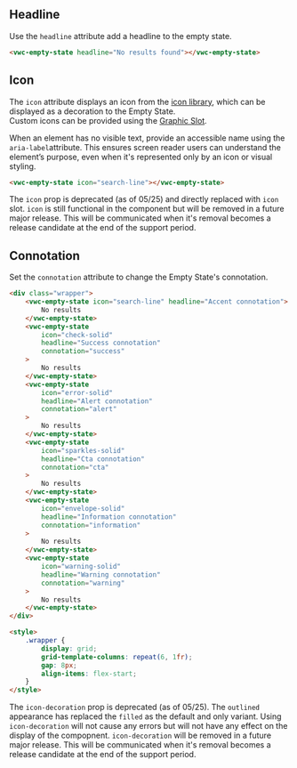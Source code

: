 ## Headline

Use the `headline` attribute add a headline to the empty state.

```html preview
<vwc-empty-state headline="No results found"></vwc-empty-state>
```

## Icon

The `icon` attribute displays an icon from the [icon library](/icons/icons-gallery/), which can be displayed as a decoration to the Empty State.  
Custom icons can be provided using the [Graphic Slot](/components/empty-state/code/#graphic-slot).

<vwc-note connotation="information" headline="Accessibility Tip">
	<vwc-icon slot="icon" name="accessibility-line"></vwc-icon>

When an element has no visible text, provide an accessible name using the <nobr><code>aria-label</code></nobr>attribute. This ensures screen reader users can understand the element’s purpose, even when it's represented only by an icon or visual styling.

</vwc-note>

```html preview
<vwc-empty-state icon="search-line"></vwc-empty-state>
```

<vwc-note connotation="warning" headline="Deprecated Prop: icon">
	<vwc-icon slot="icon" name="warning-line"></vwc-icon>

The `icon` prop is deprecated (as of 05/25) and directly replaced with `icon` slot. `icon` is still functional in the component but will be removed in a future major release. This will be communicated when it's removal becomes a release candidate at the end of the support period.

</vwc-note>

## Connotation

Set the `connotation` attribute to change the Empty State's connotation.

```html preview 300px
<div class="wrapper">
	<vwc-empty-state icon="search-line" headline="Accent connotation">
		No results
	</vwc-empty-state>
	<vwc-empty-state
		icon="check-solid"
		headline="Success connotation"
		connotation="success"
	>
		No results
	</vwc-empty-state>
	<vwc-empty-state
		icon="error-solid"
		headline="Alert connotation"
		connotation="alert"
	>
		No results
	</vwc-empty-state>
	<vwc-empty-state
		icon="sparkles-solid"
		headline="Cta connotation"
		connotation="cta"
	>
		No results
	</vwc-empty-state>
	<vwc-empty-state
		icon="envelope-solid"
		headline="Information connotation"
		connotation="information"
	>
		No results
	</vwc-empty-state>
	<vwc-empty-state
		icon="warning-solid"
		headline="Warning connotation"
		connotation="warning"
	>
		No results
	</vwc-empty-state>
</div>

<style>
	.wrapper {
		display: grid;
		grid-template-columns: repeat(6, 1fr);
		gap: 8px;
		align-items: flex-start;
	}
</style>
```

<vwc-note connotation="warning" icon="warning-line" headline="Deprecated Prop: icon-decoration">

The `icon-decoration` prop is deprecated (as of 05/25). The `outlined` appearance has replaced the `filled` as the default and only variant. Using `icon-decoration` will not cause any errors but will not have any effect on the display of the compopnent. `icon-decoration` will be removed in a future major release. This will be communicated when it's removal becomes a release candidate at the end of the support period.

</vwc-note>
